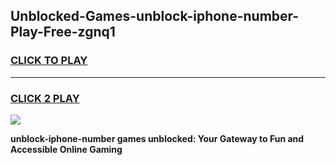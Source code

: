 
## Unblocked-Games-unblock-iphone-number-Play-Free-zgnq1
<h3>
<a href="https://premium76.site?title=unblock-iphone-number&ref=21A">CLICK TO PLAY</a></h3>
<hr>

<h3>
<a href="https://premium76.site?title=unblock-iphone-number&ref=21A">CLICK 2 PLAY</a>
  
</h3>

<a href="https://premium76.site?title=unblock-iphone-number&ref=21A"><img src="https://clearcache.store/games.png"></a>


**unblock-iphone-number games unblocked: Your Gateway to Fun and Accessible Online Gaming**

